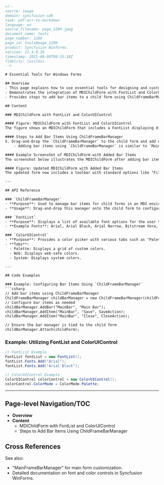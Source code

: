 ```html
<!-- 
source: image
domain: syncfusion-sdk
task: pdf-ocr-to-markdown
language: en
source_filename: page_1209.jpeg
document_name: tools
page_number: 1209
page_id: tools#page_1209
product: Syncfusion Winforms
version: 11.4.0.26
timestamp: 2025-08-09T08:35:18Z
fidelity: lossless
-->

# Essential Tools for Windows Forms

## Overview
- This page explains how to use essential tools for designing and customizing Windows Forms applications.
- Demonstrates the integration of MDIChildForm with FontList and ColorUIControl.
- Provides steps to add bar items to a child form using ChildFrameBarManager.

## Content

### MDIChildForm with FontList and ColorUIControl

#### Figure: MDIChildForm with FontList and ColorUIControl
The figure shows an MDIChildForm that includes a FontList displaying different font options such as Arial, Arial Black, Arial Narrow, Bitstream Vera, and Book Antiqua. On the right side, there is a ColorUIControl displaying a grid of various colors under the "Palette" tab. The "Web" and "System" tabs are visible but currently not active.

#### Steps to Add Bar Items Using ChildFrameBarManager
5. Drag-and-Drop the `ChildFrameBarManager` to the child form and add necessary bar items.
    - Adding bar items using `ChildFrameBarManager` is similar to `MainFrameBarManager`.

#### Example Screenshot of MDIChildForm with Added Bar Items
The screenshot below illustrates the MDIChildForm after adding bar items using `ChildFrameBarManager`. The top of the form now includes a toolbar with "File" and "Edit" options, as well as a status bar at the bottom with various icons.

#### Figure: Updated MDIChildForm with Added Bar Items
The updated form now includes a toolbar with standard options like "File" and "Edit," as well as a status bar at the bottom featuring various icons for additional functionality.

---

## API Reference

### `ChildFrameBarManager`
- **Purpose**: Used to manage bar items for child forms in an MDI environment.
- **Usage**: Drag-and-drop this manager onto the child form to configure bar items similar to the functionality provided by `MainFrameBarManager`.

### `FontList`
- **Purpose**: Displays a list of available font options for the user to select.
- **Example Fonts**: Arial, Arial Black, Arial Narrow, Bitstream Vera, Book Antiqua, and more.

### `ColorUIControl`
- **Purpose**: Provides a color picker with various tabs such as "Palette," "Web," and "System."
- **Tabs**:
  - Palette: Displays a grid of custom colors.
  - Web: Displays web-safe colors.
  - System: Displays system colors.

---

## Code Examples

### Example: Configuring Bar Items Using `ChildFrameBarManager`
```csharp
// Add bar items using ChildFrameBarManager
ChildFrameBarManager childBarManager = new ChildFrameBarManager(childForm);
// Configure bar items as needed
childBarManager.AddBar("MainBar", "Main Bar");
childBarManager.AddItem("MainBar", "Save", SaveAction);
childBarManager.AddItem("MainBar", "Close", CloseAction);

// Ensure the bar manager is tied to the child form
childBarManager.Attach(childForm);
```

### Example: Utilizing FontList and ColorUIControl
```csharp
// FontList Example
FontList fontList = new FontList();
fontList.Fonts.Add("Arial");
fontList.Fonts.Add("Arial Black");

// ColorUIControl Example
ColorUIControl colorControl = new ColorUIControl();
colorControl.ColorMode = ColorMode.Palette;
```

---

## Page-level Navigation/TOC
- **Overview**
- **Content**
  - MDIChildForm with FontList and ColorUIControl
  - Steps to Add Bar Items Using ChildFrameBarManager

## Cross References
See also:
- "MainFrameBarManager" for main form customization.
- Detailed documentation on font and color controls in Syncfusion WinForms.

<!-- tags: [syncfusion, winforms, childframebarmanager, fontlist, coloruicontrol, toolbox, essentials] keywords: [mdichildform, baritems, customcontrols, design, windowsforms] -->
```